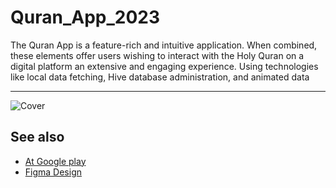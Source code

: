 # Quran_App_2023
The Quran App is a feature-rich and intuitive application. When combined, these elements offer users wishing to interact with the Holy Quran on a digital platform an extensive and engaging experience. Using technologies like local data fetching, Hive database administration, and animated data

<hr>

![Cover](https://github.com/AyaAbdElmoneim158/Quran_App_2023/assets/114832629/35bbba61-aae5-4e52-b371-95acaa2ff058)

## See also

 - [At Google play](https://play.google.com/store/apps/details?id=at.ayhb756.quranapp)
 - [Figma Design](https://www.figma.com/design/FKp47xTwpdxi1Xfklx3no7/Quran-App-Concept---Free-(Community)?node-id=100-2004&t=h5VFpYZaVdU0bAyz-0)
